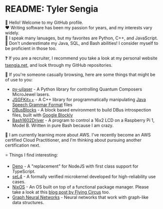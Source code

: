 # README: Tyler Sengia
:wave: Hello! Welcome to my GitHub profile.  
:heart: Writing software has been my passion for years, and my interests vary widely.  
:pencil: I speak many lanuages, but my favorites are Python, C++, and JavaScript.  
:duck: Don't underestimate my Java, SQL, and Bash abilities! I consider myself to be proficient in those too.  

:question: If you are a recruiter, I recommend you take a look at my personal website [tsengia.net](https://tsengia.net), and look through my GitHub repositories.

:running: If you're someone casually browsing, here are some things that might be of use to you:
- [py-ujlaser](https://github.com/Student-Space-Programs-Laboratory/py-ujlaser) - A Python library for controlling Quantum Composers MicroJewel lasers.
- [JSGFKit++](https://github.com/tsengia/JSGFKit_Plus_Plus) - A C++ library for programmatically manipulating [Java Speech Grammar Format](https://www.w3.org/TR/2000/NOTE-jsgf-20000605/) files
- [DBusBlocks](https://github.com/tsengia/DBusBlocks) - A block based environment to build DBus introspection files, built with [Google Blockly](https://developers.google.com/blockly/)
- [Bash1602Driver](https://github.com/tsengia/Bash1602Driver) - A program to control a 16x2 LCD on a Raspberry Pi 1, Model B. Written in pure Bash because I am crazy.

:book: I am currently learning more about AWS. I've recently become an AWS certified Cloud Practitioner, and I'm thinking about pursuing another certification next.  

:star: Things I find interesting:
- [Deno](https://deno.land/) - A "replacement" for NodeJS with first class support for TypeScript.
- [seL4](https://sel4.systems/) - A formally verified microkernel developed for high-reliability use cases.
- [NixOS](https://nixos.org/) - An OS built on top of a functional package manager. Please take a look at this [blog post by Flying Circus](https://flyingcircus.io/blog/thoughts-on-systems-management-methods/) too.
- [Graph Neural Networks](https://en.wikipedia.org/wiki/Graph_neural_network) - Neural networks that work with graph-like data structures.

